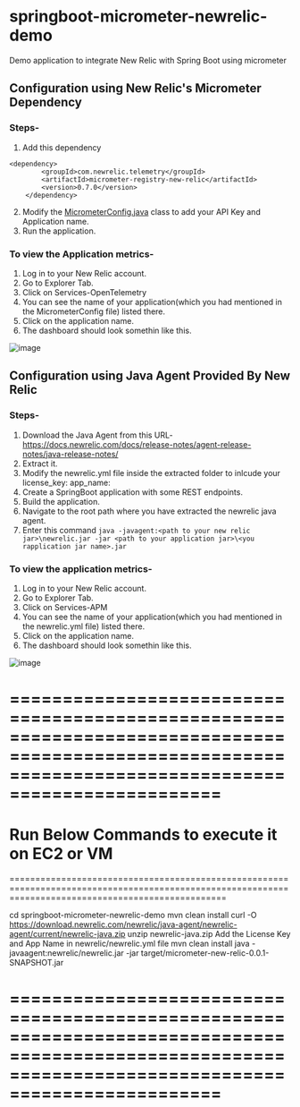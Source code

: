 # springboot-micrometer-newrelic-demo
Demo application to integrate New Relic with Spring Boot using micrometer

## Configuration using New Relic's Micrometer Dependency
### Steps-
1. Add this dependency
```
<dependency>
        <groupId>com.newrelic.telemetry</groupId>
        <artifactId>micrometer-registry-new-relic</artifactId>
        <version>0.7.0</version>
    </dependency>
 ```
 2. Modify the [MicrometerConfig.java](https://github.com/arpan-banerjee7/springboot-micrometer-newrelic-demo/tree/master/src/main/java/springboot/micrometer/demo/newrelic) class to add your API Key and Application name.
 3. Run the application.

### To view the Application metrics-
1. Log in to your New Relic account.
2. Go to Explorer Tab.
3. Click on Services-OpenTelemetry
4. You can see the name of your application(which you had mentioned in the MicrometerConfig file) listed there.
5. Click on the application name.
6. The dashboard should look somethin like this.

 ![image](https://user-images.githubusercontent.com/62155359/140727561-4809d9c3-f0ca-4c5b-862b-f3415995ab85.png)



## Configuration using Java Agent Provided By New Relic
### Steps-
1. Download the Java Agent from this URL- https://docs.newrelic.com/docs/release-notes/agent-release-notes/java-release-notes/
2. Extract it.
3. Modify the newrelic.yml file inside the extracted folder to inlcude your 
license_key:
app_name:
4. Create a SpringBoot application with some REST endpoints.
5. Build the application.
6. Navigate to the root path where you have extracted the newrelic java agent.
7. Enter this command
`java -javagent:<path to your new relic jar>\newrelic.jar -jar <path to your application jar>\<you rapplication jar name>.jar`

### To view the application metrics-
1. Log in to your New Relic account.
2. Go to Explorer Tab.
3. Click on Services-APM
4. You can see the name of your application(which you had mentioned in the newrelic.yml file) listed there.
5. Click on the application name.
6. The dashboard should look somethin like this.

![image](https://user-images.githubusercontent.com/62155359/140730061-24c8dc36-78cc-420b-9b4e-bccf524e5149.png)





======================================================================================================================================================
======================================================================================================================================================
Run Below Commands to execute it on EC2 or VM
======================================================================================================================================================
======================================================================================================================================================


cd springboot-micrometer-newrelic-demo
mvn clean install
curl -O https://download.newrelic.com/newrelic/java-agent/newrelic-agent/current/newrelic-java.zip
unzip newrelic-java.zip
Add the License Key and App Name in newrelic/newrelic.yml file
mvn clean install
java -javaagent:newrelic/newrelic.jar -jar target/micrometer-new-relic-0.0.1-SNAPSHOT.jar



======================================================================================================================================================
======================================================================================================================================================
